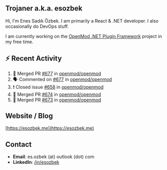 ##  Trojaner a.k.a. esozbek
Hi, I'm Enes Sadık Özbek. I am primarily a React & .NET developer. I also occasionally do DevOps stuff.

I am currently working on the [OpenMod .NET Plugin Framework](https://github.com/openmod/openmod) project in my free time. 

## :zap: Recent Activity

<!--START_SECTION:activity-->
1. 🎉 Merged PR [#677](https://github.com/openmod/openmod/pull/677) in [openmod/openmod](https://github.com/openmod/openmod)
2. 🗣 Commented on [#677](https://github.com/openmod/openmod/issues/677) in [openmod/openmod](https://github.com/openmod/openmod)
3. ❗️ Closed issue [#658](https://github.com/openmod/openmod/issues/658) in [openmod/openmod](https://github.com/openmod/openmod)
4. 🎉 Merged PR [#674](https://github.com/openmod/openmod/pull/674) in [openmod/openmod](https://github.com/openmod/openmod)
5. 🎉 Merged PR [#673](https://github.com/openmod/openmod/pull/673) in [openmod/openmod](https://github.com/openmod/openmod)
<!--END_SECTION:activity-->

## Website / Blog
[https://esozbek.me](https://esozbek.me)

## Contact
- **Email**: es.ozbek (at) outlook (dot) com
- **LinkedIn**: [/in/esozbek](https://linkedin.com/in/esozbek)
